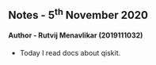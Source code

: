 ## Notes - 5<sup>th</sup> November 2020

#### Author - Rutvij Menavlikar (2019111032)

- Today I read docs about qiskit.
